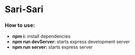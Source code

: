 <h1>Sari-Sari</h1>

<h3>How to use:</h3>
<ul>
  <li><strong>npm i:</strong> install dependencies</li>
  <li><strong>npm run devServer:</strong> starts express development server</li>
  <li><strong>npm run server:</strong> starts express server</li>
</ul>
